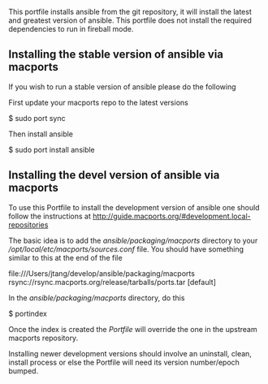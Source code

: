 This portfile installs ansible from the git repository, it will install the
latest and greatest version of ansible. This portfile does not install the
required dependencies to run in fireball mode.

## Installing the stable version of ansible via macports

If you wish to run a stable version of ansible please do the following

First update your macports repo to the latest versions

  $ sudo port sync

Then install ansible

  $ sudo port install ansible

## Installing the devel version of ansible via macports

To use this Portfile to install the development version of ansible one should
follow the instructions at
<http://guide.macports.org/#development.local-repositories>

The basic idea is to add the _ansible/packaging/macports_ directory to your
_/opt/local/etc/macports/sources.conf_ file. You should have something similar
to this at the end of the file

  file:///Users/jtang/develop/ansible/packaging/macports
  rsync://rsync.macports.org/release/tarballs/ports.tar [default]

In the _ansible/packaging/macports_ directory, do this

  $ portindex

Once the index is created the _Portfile_ will override the one in the upstream
macports repository.

Installing newer development versions should involve an uninstall, clean,
install process or else the Portfile will need its version number/epoch
bumped.
